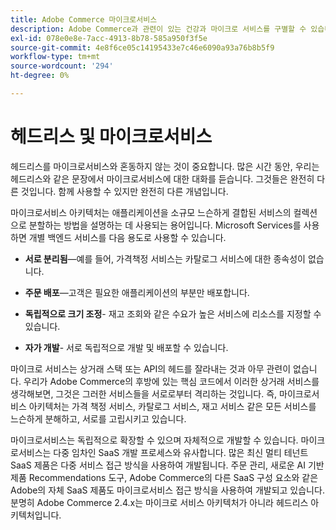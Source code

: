 ```yaml
---
title: Adobe Commerce 마이크로서비스
description: Adobe Commerce과 관련이 있는 건강과 마이크로 서비스를 구별할 수 있습니다.
exl-id: 078e0e8e-7acc-4913-8b78-585a950f3f5e
source-git-commit: 4e8f6ce05c14195433e7c46e6090a93a76b8b5f9
workflow-type: tm+mt
source-wordcount: '294'
ht-degree: 0%

---
```


# 헤드리스 및 마이크로서비스

헤드리스를 마이크로서비스와 혼동하지 않는 것이 중요합니다. 많은 시간 동안, 우리는 헤드리스와 같은 문장에서 마이크로서비스에 대한 대화를 듣습니다. 그것들은 완전히 다른 것입니다. 함께 사용할 수 있지만 완전히 다른 개념입니다.

마이크로서비스 아키텍처는 애플리케이션을 소규모 느슨하게 결합된 서비스의 컬렉션으로 분할하는 방법을 설명하는 데 사용되는 용어입니다. Microsoft Services를 사용하면 개별 백엔드 서비스를 다음 용도로 사용할 수 있습니다.

- **서로 분리됨**—예를 들어, 가격책정 서비스는 카탈로그 서비스에 대한 종속성이 없습니다.

- **주문 배포**—고객은 필요한 애플리케이션의 부분만 배포합니다.

- **독립적으로 크기 조정**- 재고 조회와 같은 수요가 높은 서비스에 리소스를 지정할 수 있습니다.

- **자가 개발**- 서로 독립적으로 개발 및 배포할 수 있습니다.

마이크로 서비스는 상거래 스택 또는 API의 헤드를 잘라내는 것과 아무 관련이 없습니다. 우리가 Adobe Commerce의 후방에 있는 핵심 코드에서 이러한 상거래 서비스를 생각해보면, 그것은 그러한 서비스들을 서로로부터 격리하는 것입니다. 즉, 마이크로서비스 아키텍처는 가격 책정 서비스, 카탈로그 서비스, 재고 서비스 같은 모든 서비스를 느슨하게 분해하고, 서로를 고립시키고 있습니다.

마이크로서비스는 독립적으로 확장할 수 있으며 자체적으로 개발할 수 있습니다. 마이크로서비스는 다중 임차인 SaaS 개발 프로세스와 유사합니다. 많은 최신 멀티 테넌트 SaaS 제품은 다중 서비스 접근 방식을 사용하여 개발됩니다. 주문 관리, 새로운 AI 기반 제품 Recommendations 도구, Adobe Commerce의 다른 SaaS 구성 요소와 같은 Adobe의 자체 SaaS 제품도 마이크로서비스 접근 방식을 사용하여 개발되고 있습니다. 분명히 Adobe Commerce 2.4.x는 마이크로 서비스 아키텍처가 아니라 헤드리스 아키텍처입니다.

